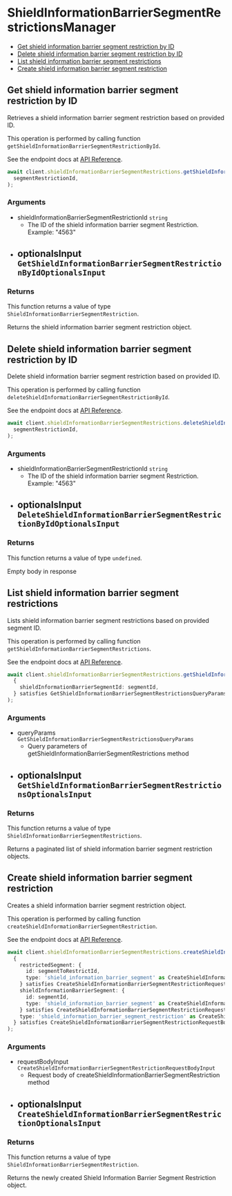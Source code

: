# ShieldInformationBarrierSegmentRestrictionsManager

- [Get shield information barrier segment restriction by ID](#get-shield-information-barrier-segment-restriction-by-id)
- [Delete shield information barrier segment restriction by ID](#delete-shield-information-barrier-segment-restriction-by-id)
- [List shield information barrier segment restrictions](#list-shield-information-barrier-segment-restrictions)
- [Create shield information barrier segment restriction](#create-shield-information-barrier-segment-restriction)

## Get shield information barrier segment restriction by ID

Retrieves a shield information barrier segment
restriction based on provided ID.

This operation is performed by calling function `getShieldInformationBarrierSegmentRestrictionById`.

See the endpoint docs at
[API Reference](https://developer.box.com/reference/get-shield-information-barrier-segment-restrictions-id/).

<!-- sample get_shield_information_barrier_segment_restrictions_id -->

```ts
await client.shieldInformationBarrierSegmentRestrictions.getShieldInformationBarrierSegmentRestrictionById(
  segmentRestrictionId,
);
```

### Arguments

- shieldInformationBarrierSegmentRestrictionId `string`
  - The ID of the shield information barrier segment Restriction. Example: "4563"
- optionalsInput `GetShieldInformationBarrierSegmentRestrictionByIdOptionalsInput`
  -

### Returns

This function returns a value of type `ShieldInformationBarrierSegmentRestriction`.

Returns the shield information barrier segment
restriction object.

## Delete shield information barrier segment restriction by ID

Delete shield information barrier segment restriction
based on provided ID.

This operation is performed by calling function `deleteShieldInformationBarrierSegmentRestrictionById`.

See the endpoint docs at
[API Reference](https://developer.box.com/reference/delete-shield-information-barrier-segment-restrictions-id/).

<!-- sample delete_shield_information_barrier_segment_restrictions_id -->

```ts
await client.shieldInformationBarrierSegmentRestrictions.deleteShieldInformationBarrierSegmentRestrictionById(
  segmentRestrictionId,
);
```

### Arguments

- shieldInformationBarrierSegmentRestrictionId `string`
  - The ID of the shield information barrier segment Restriction. Example: "4563"
- optionalsInput `DeleteShieldInformationBarrierSegmentRestrictionByIdOptionalsInput`
  -

### Returns

This function returns a value of type `undefined`.

Empty body in response

## List shield information barrier segment restrictions

Lists shield information barrier segment restrictions
based on provided segment ID.

This operation is performed by calling function `getShieldInformationBarrierSegmentRestrictions`.

See the endpoint docs at
[API Reference](https://developer.box.com/reference/get-shield-information-barrier-segment-restrictions/).

<!-- sample get_shield_information_barrier_segment_restrictions -->

```ts
await client.shieldInformationBarrierSegmentRestrictions.getShieldInformationBarrierSegmentRestrictions(
  {
    shieldInformationBarrierSegmentId: segmentId,
  } satisfies GetShieldInformationBarrierSegmentRestrictionsQueryParams,
);
```

### Arguments

- queryParams `GetShieldInformationBarrierSegmentRestrictionsQueryParams`
  - Query parameters of getShieldInformationBarrierSegmentRestrictions method
- optionalsInput `GetShieldInformationBarrierSegmentRestrictionsOptionalsInput`
  -

### Returns

This function returns a value of type `ShieldInformationBarrierSegmentRestrictions`.

Returns a paginated list of
shield information barrier segment restriction objects.

## Create shield information barrier segment restriction

Creates a shield information barrier
segment restriction object.

This operation is performed by calling function `createShieldInformationBarrierSegmentRestriction`.

See the endpoint docs at
[API Reference](https://developer.box.com/reference/post-shield-information-barrier-segment-restrictions/).

<!-- sample post_shield_information_barrier_segment_restrictions -->

```ts
await client.shieldInformationBarrierSegmentRestrictions.createShieldInformationBarrierSegmentRestriction(
  {
    restrictedSegment: {
      id: segmentToRestrictId,
      type: 'shield_information_barrier_segment' as CreateShieldInformationBarrierSegmentRestrictionRequestBodyRestrictedSegmentTypeField,
    } satisfies CreateShieldInformationBarrierSegmentRestrictionRequestBodyRestrictedSegmentField,
    shieldInformationBarrierSegment: {
      id: segmentId,
      type: 'shield_information_barrier_segment' as CreateShieldInformationBarrierSegmentRestrictionRequestBodyShieldInformationBarrierSegmentTypeField,
    } satisfies CreateShieldInformationBarrierSegmentRestrictionRequestBodyShieldInformationBarrierSegmentField,
    type: 'shield_information_barrier_segment_restriction' as CreateShieldInformationBarrierSegmentRestrictionRequestBodyTypeField,
  } satisfies CreateShieldInformationBarrierSegmentRestrictionRequestBodyInput,
);
```

### Arguments

- requestBodyInput `CreateShieldInformationBarrierSegmentRestrictionRequestBodyInput`
  - Request body of createShieldInformationBarrierSegmentRestriction method
- optionalsInput `CreateShieldInformationBarrierSegmentRestrictionOptionalsInput`
  -

### Returns

This function returns a value of type `ShieldInformationBarrierSegmentRestriction`.

Returns the newly created Shield
Information Barrier Segment Restriction object.

